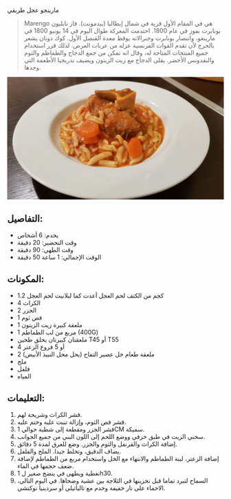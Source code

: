 مارينجو عجل طريقي

> Marengo هي في المقام الأول قرية في شمال إيطاليا (بيدمونت). فاز نابليون بونابرت بفوز في عام 1800.
> احتدمت المعركة طوال اليوم في 14 يونيو 1800 في مارينغو، وانتصار بونابرت وجنرالاته يوقظ معدة القنصل الأول. كوك دونان يشعر بالحرج لأن تقدم القوات الفرنسية عزله من عربات العرض. لذلك قرر استخدام جميع المنتجات المتاحة له، وقال انه تمكن من جمع الدجاج والطماطم والثوم والبقدونس الأخضر. يقلى الدجاج مع زيت الزيتون ويضيف تدريجيا الأطعمة التي وجدها. 

![مارينغو العجل طريقي](https://github.com/anamorph/recettes/blob/master/photos/fr-plat-veau_marengo_a_ma_facon-01.jpg?raw=true)

## التفاصيل:
* يخدم: 6 أشخاص
* وقت التحضير: 20 دقيقة
* وقت الطهي: 90 دقيقة
* الوقت الإجمالي: 1 ساعة 50 دقيقة

## المكونات:
* 1.2 كجم من الكتف لحم العجل أعدت كما لبلانيت لحم العجل
* 4 الكراث
* 2 الجزر
* 1 فص ثوم
* 1 ملعقة كبيرة زيت الزيتون
* 1 مربع من لب الطماطم (400G)
* ملعقتان كبيرتان يحلق طحين T45 أو T55
* 4 أو 5 فروع الزعتر
* 2 ملعقة طعام خل عصير التفاح (يحل محل النبيذ الأبيض)
* ملح
* فلفل
* المياه

## التعليمات:
1. قشر الكراث وشريحة لهم.
1. قشر فص الثوم، وإزالة تنبت عليه وختم عليه.
1. قشر الجزر ومقطعة إلى شطبة حوالي 1CM سميكة.
1. سخني الزيت في طبق خزفي ووضع اللحم إلى اللون البني من جميع الجوانب.
1. إضافة الكراث والقرنفل والثوم والجزر. وضع للعرق لمدة 5 دقائق.
1. يضاف الدقيق، وتخلط جيدا. الملح والفلفل.
1. إضافة الزعتر، لبنة الطماطم والانتهاء مع الخل واستخدام مربع من الطماطم لإضافة ضعف حجمها في الماء.
1. تغطية ويطهى في ينضج صغير ل 1h30.
1. السماح لتبرد تماما قبل تخزينها في الثلاجة بين عشية وضحاها. في اليوم التالي، الاحماء على نار خفيفة وخدم مع تالياتيلي أو سردينيا نوكتشي.
